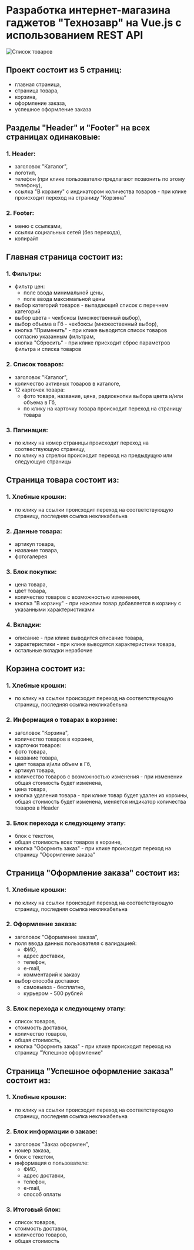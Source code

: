 # Разработка интернет-магазина гаджетов "Технозавр" на Vue.js с использованием REST API

![Список товаров](https://user-images.githubusercontent.com/106194295/208992706-30e2aded-bfec-44f1-8125-16579b163c50.jpg)

## Проект состоит из 5 страниц: 
- главная страница,
- страница товара,
- корзина,
- оформление заказа,
- успешное оформление заказа

## Разделы "Header" и "Footer" на всех страницах одинаковые:

### 1. Header:
- заголовок "Каталог",
- логотип,
- телефон (при клике пользователю предлагают позвонить по этому телефону),
- ссылка "В корзину" с индикатором количества товаров - при клике происходит переход на страницу "Корзина"

### 2. Footer:
- меню с ссылками,
- ссылки социальных сетей (без перехода),
- копирайт

## Главная страница состоит из:

### 1. Фильтры:
- фильтр цен:
  - поле ввода минимальной цены,
  - поле ввода максимальной цены
- выбор категорий товаров - выпадающий список с перечнем категорий
- выбор цвета - чекбоксы (множественный выбор),
- выбор объема в Гб - чекбоксы (множественный выбор),
- кнопка "Применить" - при клике выводится список товаров согласно указанным фильтрам,
- кнопка "Сбросить" - при клике присходит сброс параметров фильтра и списка товаров

### 2. Список товаров:
- заголовок "Каталог",
- количество активных товаров в каталоге,
- 12 карточек товара:
  - фото товара, название, цена, радиокнопки выбора цвета и/или объема в Гб,
  - по клику на карточку товара происходит переход на страницу товара

### 3. Пагинация:
- по клику на номер страницы происходит переход на соотвествующую страницу,
- по клику на стрелки происходит переход на предыдущую или следующую страницы

## Страница товара состоит из:

### 1. Хлебные крошки:
- по клику на ссылки происходит переход на соответствующую страницу, последняя ссылка некликабельна

### 2. Данные товара:
- артикул товара,
- название товара,
- фотогалерея

### 3. Блок покупки:
- цена товара,
- цвет товара,
- количество товаров с возможностью изменения,
- кнопка "В корзину" - при нажатии товар добавляется в корзину с указанными характеристиками

### 4. Вкладки:
- описание - при клике выводится описание товара,
- характеристики - при клике выводятся характеристики товара,
- остальные вкладки нерабочие

## Корзина состоит из:

### 1. Хлебные крошки:
- по клику на ссылки происходит переход на соответствующую страницу, последняя ссылка некликабельна

### 2. Информация о товарах в корзине:
- заголовок "Корзина",
- количество товаров в корзине,
- карточки товаров:
- фото товара,
- название товара,
- цвет товара и/или объем в Гб,
- артикул товара,
- количество товаров с возможностью изменения - при изменении общая стоимость будет изменена,
- цена товара,
- кнопка удаления товара - при клике товар будет удален из корзины, общая стоимость будет изменена, меняется индикатор количества товаров в Header

### 3. Блок перехода к следующему этапу:
- блок с текстом,
- общая стоимость всех товаров в корзине,
- кнопка "Оформить заказ" - при клике происходит переход на страницу "Оформление заказа"

## Страница "Оформление заказа" состоит из:

### 1. Хлебные крошки:
- по клику на ссылки происходит переход на соответствующую страницу, последняя ссылка некликабельна

### 2. Оформление заказа:
- заголовок "Оформление заказа",
- поля ввода данных пользователя с валидацией:
  - ФИО,
  - адрес доставки,
  - телефон,
  - e-mail,
  - комментарий к заказу
- выбор способа доставки:
  - самовывоз - бесплатно,
  - курьером - 500 рублей

### 3. Блок перехода к следующему этапу:
- список товаров,
- стоимость доставки,
- количество товаров,
- общая стоимость,
- кнопка "Оформить заказ" - при клике происходит переход на страницу "Успешное оформление"

## Страница "Успешное оформление заказа" состоит из:

### 1. Хлебные крошки:
- по клику на ссылки происходит переход на соответствующую страницу, последняя ссылка некликабельна

### 2. Блок информации о заказе:
- заголовок "Заказ оформлен",
- номер заказа,
- блок с текстом,
- информация о пользователе:
  - ФИО,
  - адрес доставки,
  - телефон,
  - e-mail,
  - способ оплаты

### 3. Итоговый блок:
- список товаров,
- стоимость доставки,
- количество товаров,
- общая стоимость
